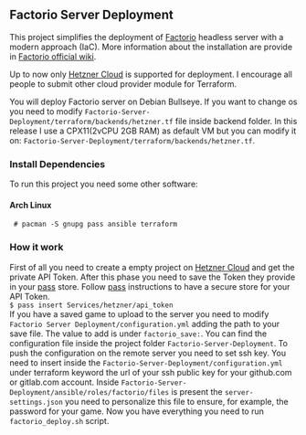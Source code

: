 ## Factorio Server Deployment

This project simplifies the deployment of [Factorio](https://www.factorio.com/) headless server with a modern approach (IaC). 
More information about the installation are provide in [Factorio official wiki](https://wiki.factorio.com/Multiplayer). 

Up to now only [Hetzner Cloud](https://www.hetzner.com/cloud) is supported for deployment. I encourage all people to submit other cloud provider module for Terraform. 

You will deploy Factorio server on Debian Bullseye. 
If you want to change os you need to modify `Factorio-Server-Deployment/terraform/backends/hetzner.tf` file inside backend folder. 
In this release I use a CPX11(2vCPU 2GB RAM) as default VM but you can modify it on: 
`Factorio-Server-Deployment/terraform/backends/hetzner.tf`. 
### Install Dependencies
To run this project you need some other software:
#### Arch Linux
` # pacman -S gnupg pass ansible terraform`

### How it work
First of all you need to create a empty project on [Hetzner Cloud](https://www.hetzner.com/cloud)   and get the private API Token. 
After this phase you need to save the Token they provide in your [pass](https://www.passwordstore.org) store. Follow [pass](https://www.passwordstore.org) instructions to have a secure store for your API Token. <br />
`$ pass insert Services/hetzner/api_token`  <br />
If you have a saved game to upload to the server you need to modify `Factorio Server Deployment/configuration.yml` adding the path to your save file. The value to add is under `factorio_save:`. You can find the configuration file inside the project folder `Factorio-Server-Deployment`. 
To push the configuration on the remote server you need to set ssh key. 
You need to insert inside the `Factorio-Server-Deployment/configuration.yml` under terraform keyword the url of your ssh public key for your github.com or gitlab.com account. 
Inside `Factorio-Server-Deployment/ansible/roles/factorio/files`  is present the `server-settings.json` you need to personalize this file to ensure, for example, the password for your game. 
Now you have everything you need to run `factorio_deploy.sh` script. 